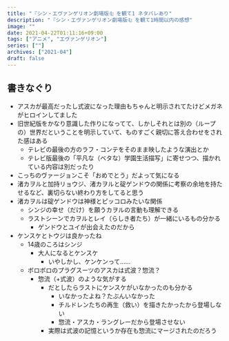 ```yaml
---
title: "『シン・エヴァンゲリオン劇場版𝄇』を観て1 ネタバレあり"
description: "『シン・エヴァンゲリオン劇場版𝄇』を観て1時間以内の感想"
image: ""
date: 2021-04-22T01:11:16+09:00
tags: ["アニメ", "エヴァンゲリオン"]
series: [""]
archives: ["2021-04"]
draft: false
---
```

## 書きなぐり

- アスカが最高だったし式波になった理由もちゃんと明示されてたけどメガネがヒロインしてました
- 旧世紀版をかなり意識した作りになってて、しかしそれとは別の（ループの）世界だということを明示していて、ものすごく親切に答え合わせをされた感はある
	- テレビの最後の方のラフ・コンテをそのまま映したような演出とか
	- テレビ版最後の「平凡な（ベタな）学園生活描写」に寄せつつ、描かれている内容は別だったり
- こっちのヴァージョンこそ「おめでとう」だよって気になる
- 渚カヲルと加持リョウジ、渚カヲルと碇ゲンドウの関係に考察の余地を持たせるなど、裏切らない終わり方をしてると思う
- 渚カヲルは碇ゲンドウは神様とピッコロみたいな関係
	- シンジの幸せ（だけ）を願うカヲルの言動も理解できる
	- ラストシーンでカヲルとレイ（らしき者たち）が一緒にいるもの分かる
		- ゲンドウとユイが出会えたのだから
- ケンスケとトウジは良かったね
	- 14歳のころはシンジ
		- 大人になるとケンスケ
			- いやしかし、ケンケンって……
	- ボロボロのプラグスーツのアスカは式波？惣流？
		- 惣流（+式波）のような気がする
			- だとしたらラストにケンスケがいなかったのも分かる
				- いなかったよね？たぶんいなかった
				- チルドレンたちの再生（救い）を描きたかったから登場しない
				- 惣流・アスカ・ラングレーだから登場させない
			- 実際は式波の記憶というか存在も惣流にマージされたのだろう
